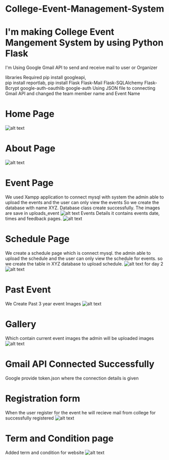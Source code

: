 # College-Event-Management-System
# I'm making College Event Mangement System by using Python Flask
 I'm Using Google Gmail API to send and receive mail to user or Organizer

 libraries Required
 pip install googleapi,  
 pip install reportlab, 
 pip install Flask Flask-Mail Flask-SQLAlchemy Flask-Bcrypt google-auth-oauthlib google-auth
 Using JSON file to connecting Gmail API and changed the team member name and Event Name 

# Home Page
![alt text](image.png)

# About Page
![alt text](image-1.png)

# Event Page
We used Xampp application to connect mysql with system 
the admin able to upload the events and the user can only view the events 
So we create the database with name XYZ.
Database class create successfully.
The images are save in uploads_event
![alt text](image-2.png)
Events Details it contains events date, times and feedback pages.
![alt text](image-8.png)


# Schedule Page
We create a schedule page which is connect mysql.
the admin able to upload the schedule and the user can only view the schedule for events.
so we create the table in XYZ database to upload schedule.
![alt text](image-4.png)
for day 2
![alt text](image-5.png)

# Past Event
We Create Past 3 year event Images
![alt text](image-7.png)

# Gallery 
Which contain current event images the admin will be uploaded images 
![alt text](image-9.png)

# Gmail API Connected Successfully
Google provide token.json where the connection details is given

# Registration form 
When the user register for the event he will recieve mail from college for successfully registered 
![alt text](image-3.png)

# Term and Condition page
Added term and condition for website
![alt text](image-6.png)

